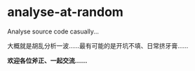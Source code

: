 # analyse-at-random

Analyse source code casually...

大概就是胡乱分析一波……最有可能的是开坑不填、日常挤牙膏……

**欢迎各位斧正、一起交流……**
